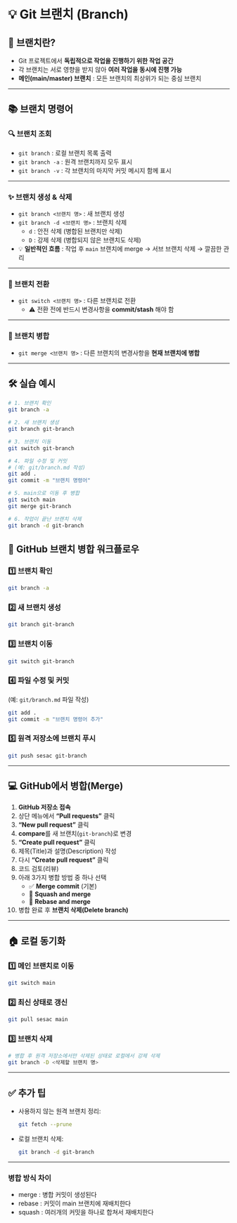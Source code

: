 # 💡 Git 브랜치 (Branch)

## 📌 브랜치란?

- Git 프로젝트에서 **독립적으로 작업을 진행하기 위한 작업 공간**
- 각 브랜치는 서로 영향을 받지 않아 **여러 작업을 동시에 진행 가능**
- **메인(main/master) 브랜치** : 모든 브랜치의 최상위가 되는 중심 브랜치

---

## 📚 브랜치 명령어

### 🔍 브랜치 조회

- `git branch` : 로컬 브랜치 목록 출력
- `git branch -a` : 원격 브랜치까지 모두 표시
- `git branch -v` : 각 브랜치의 마지막 커밋 메시지 함께 표시

---

### ✨ 브랜치 생성 & 삭제

- `git branch <브랜치 명>` : 새 브랜치 생성
- `git branch -d <브랜치 명>` : 브랜치 삭제
  - `d` : 안전 삭제 (병합된 브랜치만 삭제)
  - `D` : 강제 삭제 (병합되지 않은 브랜치도 삭제)
- 💡 **일반적인 흐름** : 작업 후 `main` 브랜치에 merge → 서브 브랜치 삭제 → 깔끔한 관리

---

### 🔄 브랜치 전환

- `git switch <브랜치 명>` : 다른 브랜치로 전환
  - ⚠️ 전환 전에 반드시 변경사항을 **commit/stash** 해야 함

---

### 🔗 브랜치 병합

- `git merge <브랜치 명>` : 다른 브랜치의 변경사항을 **현재 브랜치에 병합**

---

## 🛠 실습 예시

```bash
# 1. 브랜치 확인
git branch -a

# 2. 새 브랜치 생성
git branch git-branch

# 3. 브랜치 이동
git switch git-branch

# 4. 파일 수정 및 커밋
# (예: git/branch.md 작성)
git add .
git commit -m "브랜치 명령어"

# 5. main으로 이동 후 병합
git switch main
git merge git-branch

# 6. 작업이 끝난 브랜치 삭제
git branch -d git-branch
```

## 🌿 GitHub 브랜치 병합 워크플로우

### 1️⃣ 브랜치 확인

```bash
git branch -a
```

### 2️⃣ 새 브랜치 생성

```bash
git branch git-branch
```

### 3️⃣ 브랜치 이동

```bash
git switch git-branch
```

### 4️⃣ 파일 수정 및 커밋

(예: `git/branch.md` 파일 작성)

```bash
git add .
git commit -m "브랜치 명령어 추가"
```

### 5️⃣ 원격 저장소에 브랜치 푸시

```bash
git push sesac git-branch
```

---

## 💻 GitHub에서 병합(Merge)

1. **GitHub 저장소 접속**
2. 상단 메뉴에서 **“Pull requests”** 클릭
3. **“New pull request”** 클릭
4. **compare**를 새 브랜치(`git-branch`)로 변경
5. **“Create pull request”** 클릭
6. 제목(Title)과 설명(Description) 작성
7. 다시 **“Create pull request”** 클릭
8. 코드 검토(리뷰)
9. 아래 3가지 병합 방법 중 하나 선택
   - ✅ **Merge commit** (기본)
   - 🧹 **Squash and merge**
   - 🔄 **Rebase and merge**
10. 병합 완료 후 **브랜치 삭제(Delete branch)**

---

## 🏠 로컬 동기화

### 1️⃣ 메인 브랜치로 이동

```bash
git switch main
```

### 2️⃣ 최신 상태로 갱신

```bash
git pull sesac main
```

### 3️⃣ 브랜치 삭제

```bash
# 병합 후 원격 저장소에서만 삭제된 상태로 로컬에서 강제 삭제
git branch -D <삭제할 브랜치 명>
```

---

## ✅ 추가 팁

- 사용하지 않는 원격 브랜치 정리:
  ```bash
  git fetch --prune
  ```
- 로컬 브랜치 삭제:
  ```bash
  git branch -d git-branch
  ```

---

### 병합 방식 차이

- merge : 병합 커밋이 생성된다
- rebase : 커밋이 main 브랜치에 재배치한다
- squash : 여러개의 커밋을 하나로 합쳐서 재배치한다
